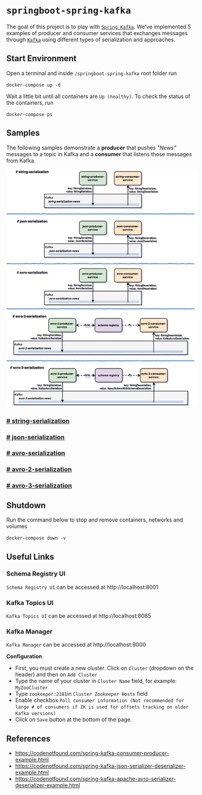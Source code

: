 # `springboot-spring-kafka`

The goal of this project is to play with [`Spring Kafka`](https://docs.spring.io/spring-kafka/reference/htmlsingle/).
We've implemented 5 examples of producer and consumer services that exchanges messages through
[`Kafka`](https://kafka.apache.org/) using different types of serialization and approaches.

## Start Environment

Open a terminal and inside `/springboot-spring-kafka` root folder run
```
docker-compose up -d
```

Wait a little bit until all containers are `Up (healthy)`. To check the status of the containers, run
```
docker-compose ps
```

## Samples

The following samples demonstrate a **producer** that pushes _"News"_ messages to a topic in Kafka and a **consumer**
that listens those messages from Kafka.

![project-diagram-samples](images/project-diagram-samples.png)

### [# string-serialization](https://github.com/ivangfr/springboot-spring-kafka/tree/master/string-serialization)

### [# json-serialization](https://github.com/ivangfr/springboot-spring-kafka/tree/master/json-serialization)

### [# avro-serialization](https://github.com/ivangfr/springboot-spring-kafka/tree/master/avro-serialization)

### [# avro-2-serialization](https://github.com/ivangfr/springboot-spring-kafka/tree/master/avro-2-serialization)

### [# avro-3-serialization](https://github.com/ivangfr/springboot-spring-kafka/tree/master/avro-3-serialization)

## Shutdown

Run the command below to stop and remove containers, networks and volumes
```
docker-compose down -v
```

## Useful Links

### Schema Registry UI

`Schema Registry UI` can be accessed at http://localhost:8001

### Kafka Topics UI

`Kafka Topics UI` can be accessed at http://localhost:8085

### Kafka Manager

`Kafka Manager` can be accessed at http://localhost:9000

**Configuration**
- First, you must create a new cluster. Click on `Cluster` (dropdown on the header) and then on `Add Cluster`
- Type the name of your cluster in `Cluster Name` field, for example: `MyZooCluster`
- Type `zookeeper:2181`in `Cluster Zookeeper Hosts` field
- Enable checkbox `Poll consumer information (Not recommended for large # of consumers if ZK is used for offsets tracking on older Kafka versions)`
- Click on `Save` button at the bottom of the page.

## References

- https://codenotfound.com/spring-kafka-consumer-producer-example.html
- https://codenotfound.com/spring-kafka-json-serializer-deserializer-example.html
- https://codenotfound.com/spring-kafka-apache-avro-serializer-deserializer-example.html